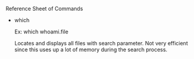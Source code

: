 Reference Sheet of Commands

- which
	
	Ex:
	which whoami.file

	Locates and displays all files with search parameter. Not very efficient
	since this uses up a lot of memory during the search process.



